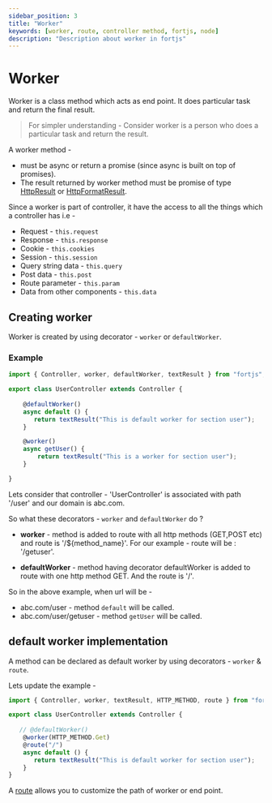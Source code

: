 ```yaml
---
sidebar_position: 3
title: "Worker"
keywords: [worker, route, controller method, fortjs, node]
description: "Description about worker in fortjs"
---
```


# Worker

Worker is a class method which acts as end point. It does particular task and return the final result. 

> For simpler understanding - Consider worker is a person who does a particular task and return the result.

A worker method -

* must be async or return a promise (since async is built on top of promises).
* The result returned by worker method must be promise of type [HttpResult](/docs/types/http-result.md) or [HttpFormatResult](/docs/types/http-format-result.md).

Since a worker is part of controller, it have the access to all the things which a controller has i.e - 

* Request - `this.request`
* Response - `this.response`
* Cookie - `this.cookies`
* Session - `this.session`
* Query string data - `this.query`
* Post data - `this.post`
* Route parameter -  `this.param`
* Data from other components -  `this.data`

## Creating worker

Worker is created by using decorator - `worker` or `defaultWorker`.

### Example

```javascript
import { Controller, worker, defaultWorker, textResult } from "fortjs";

export class UserController extends Controller {
   
    @defaultWorker()
    async default () {
       return textResult("This is default worker for section user");
    }

    @worker()
    async getUser() {
        return textResult("This is a worker for section user");
    }

}
```

Lets consider that controller - 'UserController' is associated with path '/user' and our domain is abc.com.

So what these decorators - `worker` and `defaultWorker` do ?

* **worker** - method is added to route with all http methods (GET,POST etc) and route is '/${method_name}'. For our example - route will be : '/getuser'.

* **defaultWorker** - method having decorator defaultWorker is added to route with one http method GET. And the route is '/'.

So in the above example, when url will be - 

* abc.com/user - method `default` will be called.
* abc.com/user/getuser - method `getUser` will be called.

## default worker implementation

A method can be declared as default worker by using decorators - `worker` & `route`.

Lets update the example -

```javascript
import { Controller, worker, textResult, HTTP_METHOD, route } from "fortjs";

export class UserController extends Controller {
    
   // @defaultWorker()
    @worker(HTTP_METHOD.Get)
    @route("/")
    async default () {
       return textResult("This is default worker for section user");
    }
}
```

A [route](/docs/route.md) allows you to customize the path of worker or end point.